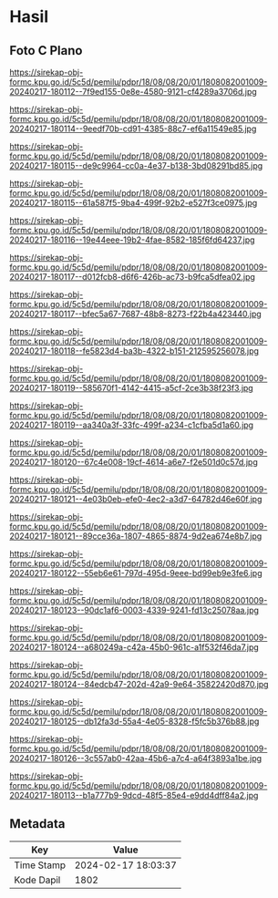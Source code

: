 # Hasil

## Foto C Plano

https://sirekap-obj-formc.kpu.go.id/5c5d/pemilu/pdpr/18/08/08/20/01/1808082001009-20240217-180112--7f9ed155-0e8e-4580-9121-cf4289a3706d.jpg

https://sirekap-obj-formc.kpu.go.id/5c5d/pemilu/pdpr/18/08/08/20/01/1808082001009-20240217-180114--9eedf70b-cd91-4385-88c7-ef6a11549e85.jpg

https://sirekap-obj-formc.kpu.go.id/5c5d/pemilu/pdpr/18/08/08/20/01/1808082001009-20240217-180115--de9c9964-cc0a-4e37-b138-3bd08291bd85.jpg

https://sirekap-obj-formc.kpu.go.id/5c5d/pemilu/pdpr/18/08/08/20/01/1808082001009-20240217-180115--61a587f5-9ba4-499f-92b2-e527f3ce0975.jpg

https://sirekap-obj-formc.kpu.go.id/5c5d/pemilu/pdpr/18/08/08/20/01/1808082001009-20240217-180116--19e44eee-19b2-4fae-8582-185f6fd64237.jpg

https://sirekap-obj-formc.kpu.go.id/5c5d/pemilu/pdpr/18/08/08/20/01/1808082001009-20240217-180117--d012fcb8-d6f6-426b-ac73-b9fca5dfea02.jpg

https://sirekap-obj-formc.kpu.go.id/5c5d/pemilu/pdpr/18/08/08/20/01/1808082001009-20240217-180117--bfec5a67-7687-48b8-8273-f22b4a423440.jpg

https://sirekap-obj-formc.kpu.go.id/5c5d/pemilu/pdpr/18/08/08/20/01/1808082001009-20240217-180118--fe5823d4-ba3b-4322-b151-212595256078.jpg

https://sirekap-obj-formc.kpu.go.id/5c5d/pemilu/pdpr/18/08/08/20/01/1808082001009-20240217-180119--585670f1-4142-4415-a5cf-2ce3b38f23f3.jpg

https://sirekap-obj-formc.kpu.go.id/5c5d/pemilu/pdpr/18/08/08/20/01/1808082001009-20240217-180119--aa340a3f-33fc-499f-a234-c1cfba5d1a60.jpg

https://sirekap-obj-formc.kpu.go.id/5c5d/pemilu/pdpr/18/08/08/20/01/1808082001009-20240217-180120--67c4e008-19cf-4614-a6e7-f2e501d0c57d.jpg

https://sirekap-obj-formc.kpu.go.id/5c5d/pemilu/pdpr/18/08/08/20/01/1808082001009-20240217-180121--4e03b0eb-efe0-4ec2-a3d7-64782d46e60f.jpg

https://sirekap-obj-formc.kpu.go.id/5c5d/pemilu/pdpr/18/08/08/20/01/1808082001009-20240217-180121--89cce36a-1807-4865-8874-9d2ea674e8b7.jpg

https://sirekap-obj-formc.kpu.go.id/5c5d/pemilu/pdpr/18/08/08/20/01/1808082001009-20240217-180122--55eb6e61-797d-495d-9eee-bd99eb9e3fe6.jpg

https://sirekap-obj-formc.kpu.go.id/5c5d/pemilu/pdpr/18/08/08/20/01/1808082001009-20240217-180123--90dc1af6-0003-4339-9241-fd13c25078aa.jpg

https://sirekap-obj-formc.kpu.go.id/5c5d/pemilu/pdpr/18/08/08/20/01/1808082001009-20240217-180124--a680249a-c42a-45b0-961c-a1f532f46da7.jpg

https://sirekap-obj-formc.kpu.go.id/5c5d/pemilu/pdpr/18/08/08/20/01/1808082001009-20240217-180124--84edcb47-202d-42a9-9e64-35822420d870.jpg

https://sirekap-obj-formc.kpu.go.id/5c5d/pemilu/pdpr/18/08/08/20/01/1808082001009-20240217-180125--db12fa3d-55a4-4e05-8328-f5fc5b376b88.jpg

https://sirekap-obj-formc.kpu.go.id/5c5d/pemilu/pdpr/18/08/08/20/01/1808082001009-20240217-180126--3c557ab0-42aa-45b6-a7c4-a64f3893a1be.jpg

https://sirekap-obj-formc.kpu.go.id/5c5d/pemilu/pdpr/18/08/08/20/01/1808082001009-20240217-180113--b1a777b9-9dcd-48f5-85e4-e9dd4dff84a2.jpg


## Metadata

| Key        | Value               |
| ---------- | ------------------- |
| Time Stamp | 2024-02-17 18:03:37 |
| Kode Dapil | 1802                |



